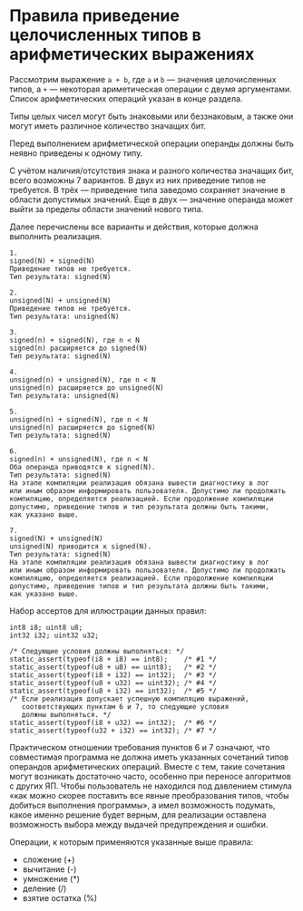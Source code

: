 # Правила приведение целочисленных типов в арифметических выражениях

Рассмотрим выражение `a + b`, где `a` и `b` — значения целочисленных типов, а `+` — некоторая ариметическая операции с двумя аргументами. Список арифметических операций указан в конце раздела.

Типы целых чисел могут быть знаковыми или беззнаковым, а также они могут иметь различное количество значащих бит.

Перед выполнением арифметической операции операнды должны быть неявно приведены к одному типу.

С учётом наличия/отсутствия знака и разного количества значащих бит, всего возможны 7 вариантов. В двух из них приведение типов не требуется. В трёх — приведение типа заведомо сохраняет значение в области допустимых значений. Еще в двух — значение операнда может выйти за пределы области значений нового типа.

Далее перечислены все варианты и действия, которые должна выполнить реализация.

```
1.
signed(N) + signed(N)
Приведение типов не требуется.
Тип результата: signed(N)

2.
unsigned(N) + unsigned(N)
Приведение типов не требуется.
Тип результата: unsigned(N)

3.
signed(n) + signed(N), где n < N
signed(n) расширяется до signed(N)
Тип результата: signed(N)

4.
unsigned(n) + unsigned(N), где n < N
unsigned(n) расширяется до unsigned(N)
Тип результата: unsigned(N)

5.
unsigned(n) + signed(N), где n < N
unsigned(n) расширяется до signed(N)
Тип результата: signed(N)

6.
signed(n) + unsigned(N), где n < N
Оба операнда приводятся к signed(N).
Тип результата: signed(N)
На этапе компиляции реализация обязана вывести диагностику в лог
или иным образом информировать пользователя. Допустимо ли продолжать
компиляцию, определяется реализацией. Если продолжение компиляции
допустимо, приведение типов и тип результата должны быть такими,
как указано выше.

7.
signed(N) + unsigned(N)
unsigned(N) приводится к signed(N).
Тип результата: signed(N)
На этапе компиляции реализация обязана вывести диагностику в лог
или иным образом информировать пользователя. Допустимо ли продолжать
компиляцию, определяется реализацией. Если продолжение компиляции
допустимо, приведение типов и тип результата должны быть такими,
как указано выше.
```

Набор ассертов для иллюстрации данных правил:

```
int8 i8; uint8 u8;
int32 i32; uint32 u32;

/* Следующие условия должны выполняться: */
static_assert(typeof(i8 + i8) == int8);    /* #1 */
static_assert(typeof(u8 + u8) == uint8);   /* #2 */
static_assert(typeof(i8 + i32) == int32);  /* #3 */
static_assert(typeof(u8 + u32) == uint32); /* #4 */
static_assert(typeof(u8 + i32) == int32);  /* #5 */
/* Если реализация допускает успешную компиляцию выражений,
   соответствующих пунктам 6 и 7, то следующие условия
   должны выполняться. */
static_assert(typeof(i8 + u32) == int32);  /* #6 */
static_assert(typeof(u32 + i32) == int32); /* #7 */
```

Практическом отношении требования пунктов 6 и 7 означают, что совместимая программа не должна иметь указанных сочетаний типов операндов арифметических операций. Вместе с тем, такие сочетания могут возникать достаточно часто, особенно при переносе алгоритмов с других ЯП. Чтобы пользователь не находился под давлением стимула «как можно скорее поставить все явные преобразования типов, чтобы добиться выполнения программы», а имел возможность подумать, какое именно решение будет верным, для реализации оставлена возможность выбора между выдачей предупреждения и ошибки.

Операции, к которым применяются указанные выше правила:

* сложение (+)
* вычитание (-)
* умножение (*)
* деление (/)
* взятие остатка (%)
